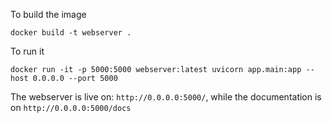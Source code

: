 To build the image

```
docker build -t webserver .
```

To run it
```
docker run -it -p 5000:5000 webserver:latest uvicorn app.main:app --host 0.0.0.0 --port 5000
```
The webserver is live on: `http://0.0.0.0:5000/`, while the documentation is on `http://0.0.0.0:5000/docs`
